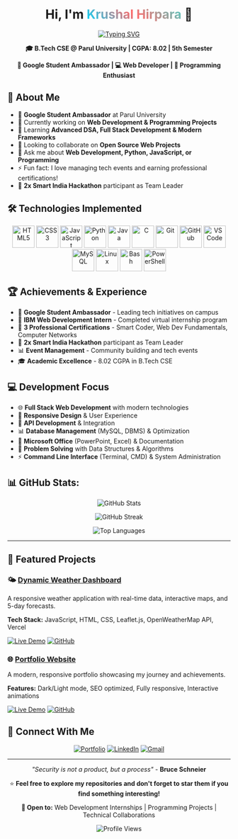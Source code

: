 <div align="center">

# Hi, I'm <span style="background: linear-gradient(45deg, #00D9FF, #FF6B6B, #4ECDC4); -webkit-background-clip: text; -webkit-text-fill-color: transparent; background-clip: text;">Krushal Hirpara</span> 👋

[![Typing SVG](https://readme-typing-svg.herokuapp.com?font=Fira+Code&size=22&duration=3000&pause=1000&color=00D9FF&center=true&vCenter=true&width=600&lines=B.Tech+CSE+Student;Google+Student+Ambassador;Full+Stack+Developer;Programming+Enthusiast)](https://github.com/KRUSHAL2956)

**🎓 B.Tech CSE @ Parul University | CGPA: 8.02 | 5th Semester**

**🌟 Google Student Ambassador | 💻 Web Developer | 🚀 Programming Enthusiast**

</div>

## 🚀 About Me

- 🌟 **Google Student Ambassador** at Parul University
- 🔭 Currently working on **Web Development & Programming Projects**
- 🌱 Learning **Advanced DSA, Full Stack Development & Modern Frameworks**
- 👯 Looking to collaborate on **Open Source Web Projects**
- 💬 Ask me about **Web Development, Python, JavaScript, or Programming**
- ⚡ Fun fact: I love managing tech events and earning professional certifications!
- 🎯 **2x Smart India Hackathon** participant as Team Leader

## 🛠️ Technologies Implemented

<div align="center">

<img src="https://skillicons.dev/icons?i=html" height="50" alt="HTML5" title="HTML5" />
<img src="https://skillicons.dev/icons?i=css" height="50" alt="CSS3" title="CSS3" />
<img src="https://skillicons.dev/icons?i=js" height="50" alt="JavaScript" title="JavaScript" />
<img src="https://skillicons.dev/icons?i=python" height="50" alt="Python" title="Python" />
<img src="https://skillicons.dev/icons?i=java" height="50" alt="Java" title="Java" />
<img src="https://skillicons.dev/icons?i=c" height="50" alt="C" title="C" />
<img src="https://skillicons.dev/icons?i=git" height="50" alt="Git" title="Git" />
<img src="https://skillicons.dev/icons?i=github" height="50" alt="GitHub" title="GitHub" />
<img src="https://skillicons.dev/icons?i=vscode" height="50" alt="VS Code" title="VS Code" />
<img src="https://skillicons.dev/icons?i=mysql" height="50" alt="MySQL" title="MySQL" />
<img src="https://skillicons.dev/icons?i=linux" height="50" alt="Linux" title="Linux" />
<img src="https://skillicons.dev/icons?i=bash" height="50" alt="Bash" title="Bash" />
<img src="https://skillicons.dev/icons?i=powershell" height="50" alt="PowerShell" title="PowerShell" />

</div>

## 🏆 Achievements & Experience

- 🌟 **Google Student Ambassador** - Leading tech initiatives on campus
- 🥇 **IBM Web Development Intern** - Completed virtual internship program
- 📜 **3 Professional Certifications** - Smart Coder, Web Dev Fundamentals, Computer Networks
- 🎯 **2x Smart India Hackathon** participant as Team Leader
- 📊 **Event Management** - Community building and tech events
- 🎓 **Academic Excellence** - 8.02 CGPA in B.Tech CSE

## 💻 Development Focus

- 🌐 **Full Stack Web Development** with modern technologies
- 📱 **Responsive Design** & User Experience
- 🚀 **API Development** & Integration
- 📊 **Database Management** (MySQL, DBMS) & Optimization
- 💼 **Microsoft Office** (PowerPoint, Excel) & Documentation
- 🔧 **Problem Solving** with Data Structures & Algorithms
- ⚡ **Command Line Interface** (Terminal, CMD) & System Administration

## 📊 GitHub Stats:
<p align="center">
  <img src="https://github-readme-stats.vercel.app/api?username=KRUSHAL2956&theme=dark&hide_border=false&include_all_commits=false&count_private=false" alt="GitHub Stats">
</p>

<p align="center">
  <img src="https://nirzak-streak-stats.vercel.app/?user=KRUSHAL2956&theme=dark&hide_border=false" alt="GitHub Streak">
</p>

<p align="center">
  <img src="https://github-readme-stats.vercel.app/api/top-langs/?username=KRUSHAL2956&theme=dark&hide_border=false&include_all_commits=false&count_private=false&layout=compact" alt="Top Languages">
</p>

---

## 🎯 Featured Projects

### 🌤️ [Dynamic Weather Dashboard](https://krushal-weather-dashboard.vercel.app/)
A responsive weather application with real-time data, interactive maps, and 5-day forecasts.

**Tech Stack:** JavaScript, HTML, CSS, Leaflet.js, OpenWeatherMap API, Vercel

[![Live Demo](https://img.shields.io/badge/Live-Demo-brightgreen)](https://krushal-weather-dashboard.vercel.app/)
[![GitHub](https://img.shields.io/badge/GitHub-Repository-blue)](https://github.com/KRUSHAL2956/dynamic-weather-dashboard)

### 🌐 [Portfolio Website](https://krushal-portfolio.vercel.app/)
A modern, responsive portfolio showcasing my journey and achievements.

**Features:** Dark/Light mode, SEO optimized, Fully responsive, Interactive animations

[![Live Demo](https://img.shields.io/badge/Live-Demo-brightgreen)](https://krushal-portfolio.vercel.app/)
[![GitHub](https://img.shields.io/badge/GitHub-Repository-blue)](https://github.com/KRUSHAL2956/Portfolio)

## 🤝 Connect With Me

<div align="center">

[![Portfolio](https://img.shields.io/badge/Portfolio-FF5722?style=for-the-badge&logo=todoist&logoColor=white)](https://krushal-portfolio.vercel.app/)
[![LinkedIn](https://img.shields.io/badge/LinkedIn-0077B5?style=for-the-badge&logo=linkedin&logoColor=white)](https://linkedin.com/in/krushal-hirpara-29y05)
[![Gmail](https://img.shields.io/badge/Gmail-D14836?style=for-the-badge&logo=gmail&logoColor=white)](mailto:krushalhirpara.connect@gmail.com)

</div>

---

<div align="center">

*"Security is not a product, but a process"* - **Bruce Schneier**

⭐ **Feel free to explore my repositories and don't forget to star them if you find something interesting!**

**💼 Open to:** Web Development Internships | Programming Projects | Technical Collaborations

![Profile Views](https://komarev.com/ghpvc/?username=KRUSHAL2956&color=00d9ff&style=flat-square&label=Profile+Views)

</div>